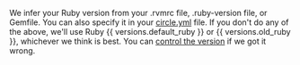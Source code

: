   We infer your Ruby version from your .rvmrc file, .ruby-version file, or Gemfile.
  You can also specify it in your
  [circle.yml](/docs/configuration#ruby-version)
  file.
  If you don't do any of the above, we'll use Ruby
  {{ versions.default_ruby }}
  or
    {{ versions.old_ruby }},
  whichever we think is best.
  You can
  [control the version](/docs/configuration#ruby-version)
  if we got it wrong.